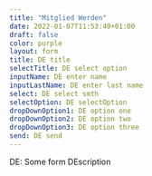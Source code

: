 ```yaml
---
title: "Mitglied Werden"
date: 2022-01-07T11:53:49+01:00
draft: false
color: purple
layout: form
title: DE title
selectTitle: DE select option
inputName: DE enter name
inputLastName: DE enter last name
select: DE select smth
selectOption: DE selectOption
dropDownOption1: DE option one
dropDownOption2: DE option two
dropDownOption3: DE option three
send: DE send
---
```


DE: Some form DEscription
